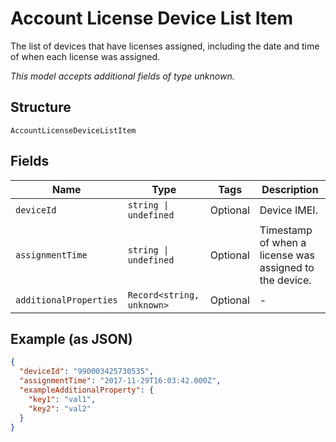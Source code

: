 
# Account License Device List Item

The list of devices that have licenses assigned, including the date and time of when each license was assigned.

*This model accepts additional fields of type unknown.*

## Structure

`AccountLicenseDeviceListItem`

## Fields

| Name | Type | Tags | Description |
|  --- | --- | --- | --- |
| `deviceId` | `string \| undefined` | Optional | Device IMEI. |
| `assignmentTime` | `string \| undefined` | Optional | Timestamp of when a license was assigned to the device. |
| `additionalProperties` | `Record<string, unknown>` | Optional | - |

## Example (as JSON)

```json
{
  "deviceId": "990003425730535",
  "assignmentTime": "2017-11-29T16:03:42.000Z",
  "exampleAdditionalProperty": {
    "key1": "val1",
    "key2": "val2"
  }
}
```

